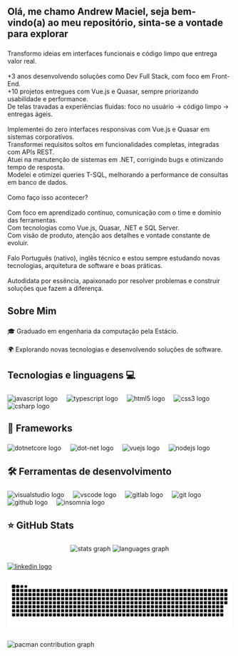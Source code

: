 <h2 align="left">Olá, me chamo Andrew Maciel, seja bem-vindo(a) ao meu repositório, sinta-se a vontade para explorar</h2>

###

<p align="left">Transformo ideias em interfaces funcionais e código limpo que entrega valor real.<br><br>+3 anos desenvolvendo soluções como Dev Full Stack, com foco em Front-End.<br>+10 projetos entregues com Vue.js e Quasar, sempre priorizando usabilidade e performance.<br>De telas travadas a experiências fluidas: foco no usuário → código limpo → entregas ágeis.<br><br>Implementei do zero interfaces responsivas com Vue.js e Quasar em sistemas corporativos.<br>Transformei requisitos soltos em funcionalidades completas, integradas com APIs REST.<br>Atuei na manutenção de sistemas em .NET, corrigindo bugs e otimizando tempo de resposta.<br>Modelei e otimizei queries T-SQL, melhorando a performance de consultas em banco de dados.<br><br>Como faço isso acontecer?<br><br>Com foco em aprendizado contínuo, comunicação com o time e domínio das ferramentas.<br>Com tecnologias como Vue.js, Quasar, .NET e SQL Server.<br>Com visão de produto, atenção aos detalhes e vontade constante de evoluir.<br><br>Falo Português (nativo), inglês técnico e estou sempre estudando novas tecnologias, arquitetura de software e boas práticas.<br><br>Autodidata por essência, apaixonado por resolver problemas e construir soluções que fazem a diferença.</p>

###

<h2 align="left">Sobre Mim</h2>

###

<p align="left">🎓 Graduado em engenharia da computação pela Estácio.<br><br>🌍 Explorando novas tecnologias e desenvolvendo soluções de software.</p>

###

<h2 align="left">Tecnologias e linguagens 💻</h2>

###

<div align="left">
  <img src="https://cdn.jsdelivr.net/gh/devicons/devicon/icons/javascript/javascript-original.svg" height="40" alt="javascript logo"  />
  <img width="12" />
  <img src="https://cdn.jsdelivr.net/gh/devicons/devicon/icons/typescript/typescript-original.svg" height="40" alt="typescript logo"  />
  <img width="12" />
  <img src="https://cdn.jsdelivr.net/gh/devicons/devicon/icons/html5/html5-original.svg" height="40" alt="html5 logo"  />
  <img width="12" />
  <img src="https://cdn.jsdelivr.net/gh/devicons/devicon/icons/css3/css3-original.svg" height="40" alt="css3 logo"  />
  <img width="12" />
  <img src="https://cdn.jsdelivr.net/gh/devicons/devicon/icons/csharp/csharp-original.svg" height="40" alt="csharp logo"  />
</div>

###

<h2 align="left">🚀 Frameworks</h2>

###

<div align="left">
  <img src="https://cdn.jsdelivr.net/gh/devicons/devicon/icons/dotnetcore/dotnetcore-original.svg" height="40" alt="dotnetcore logo"  />
  <img width="12" />
  <img src="https://cdn.jsdelivr.net/gh/devicons/devicon/icons/dot-net/dot-net-plain-wordmark.svg" height="40" alt="dot-net logo"  />
  <img width="12" />
  <img src="https://cdn.jsdelivr.net/gh/devicons/devicon/icons/vuejs/vuejs-original-wordmark.svg" height="40" alt="vuejs logo"  />
  <img width="12" />
  <img src="https://cdn.simpleicons.org/nodedotjs/339933" height="40" alt="nodejs logo"  />
</div>

###

<h2 align="left">🛠️ Ferramentas de desenvolvimento</h2>

###

<div align="left">
  <img src="https://cdn.jsdelivr.net/gh/devicons/devicon/icons/visualstudio/visualstudio-plain.svg" height="40" alt="visualstudio logo"  />
  <img width="12" />
  <img src="https://cdn.jsdelivr.net/gh/devicons/devicon/icons/vscode/vscode-original.svg" height="40" alt="vscode logo"  />
  <img width="12" />
  <img src="https://cdn.jsdelivr.net/gh/devicons/devicon/icons/gitlab/gitlab-original.svg" height="40" alt="gitlab logo"  />
  <img width="12" />
  <img src="https://cdn.jsdelivr.net/gh/devicons/devicon/icons/git/git-original.svg" height="40" alt="git logo"  />
  <img width="12" />
  <img src="https://cdn.jsdelivr.net/gh/devicons/devicon/icons/github/github-original.svg" height="40" alt="github logo"  />
  <img width="12" />
  <img src="https://cdn.jsdelivr.net/gh/devicons/devicon/icons/insomnia/insomnia-original.svg" height="40" alt="insomnia logo"  />
</div>

###

<h2 align="left">⭐ GitHub Stats</h2>

###

<div align="center">
  <img src="https://github-readme-stats.vercel.app/api?username=DrewM13&hide_title=false&hide_rank=false&show_icons=true&include_all_commits=true&count_private=true&disable_animations=false&theme=dracula&locale=en&hide_border=false&order=1" height="150" alt="stats graph"  />
  <img src="https://github-readme-stats.vercel.app/api/top-langs?username=DrewM13&locale=en&hide_title=false&layout=compact&card_width=320&langs_count=5&theme=dracula&hide_border=false&order=2" height="150" alt="languages graph"  />
</div>

###

<div align="left">
  <a href="https://www.linkedin.com/in/andrew-maciel/" target="_blank">
    <img src="https://img.shields.io/static/v1?message=LinkedIn&logo=linkedin&label=&color=0077B5&logoColor=white&labelColor=&style=flat" height="24" alt="linkedin logo"  />
  </a>
</div>

###

<img src="https://raw.githubusercontent.com/DrewM13/DrewM13/output/snake.svg" alt="Snake animation" />

###

<picture>
  <source media="(prefers-color-scheme: dark)" srcset="https://raw.githubusercontent.com/DrewM13/DrewM13/output/pacman-contribution-graph-dark.svg">
  <source media="(prefers-color-scheme: light)" srcset="https://raw.githubusercontent.com/DrewM13/DrewM13/output/pacman-contribution-graph.svg">
  <img alt="pacman contribution graph" src="https://raw.githubusercontent.com/DrewM13/DrewM13/output/pacman-contribution-graph.svg">
</picture>

###